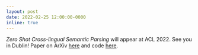 ```yaml
---
layout: post
date: 2022-02-25 12:00:00-0000
inline: true
---
```

_Zero Shot Cross-lingual Semantic Parsing_ will appear at ACL 2022. See you in Dublin! Paper on ArXiv [here](https://arxiv.org/abs/2104.07554) and code [here](https://github.com/tomsherborne/zx-parse).
